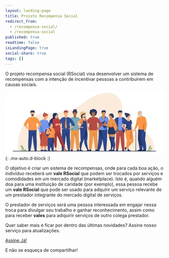 ```yaml
---
layout: landing-page
title: Projeto Recompensa Social
redirect_from:
  - /recompensa-social/
  - /recompensa-social
published: true
readtime: false
isLandingPage: true
social-share: true
tags: []
---
```


O projeto recompensa social (RSocial) visa desenvolver um sistema de recompensas com a intenção de incentivar pessoas a contribuirem em causas sociais.

![oops](/assets/img/Success-3-scaled.jpg){: .mx-auto.d-block :}

O objetivo é criar um sistema de recompensas, onde para cada boa ação, o indivíduo receberá um **vale RSocial** que podem ser trocados por serviços e comodidades em um mercado digital (marketplace). Isto é, quando alguém doa para uma instituição de caridade (por exemplo), essa pessoa recebe um **vale RSocial** que pode ser usado para adquirir um serviço relevante de um prestador integrante do mercado digital de serviços.

O prestador de serviços será uma pessoa interessada em engajar nessa troca para divulgar seu trabalho e ganhar reconhecimento, assim como para receber **vales** para adiquirir serviços de outro colega prestador.

Quer saber mais e ficar por dentro das últimas novidades? Assine nosso serviço para atualizações.

<a href="https://share.hsforms.com/1rNBBmtW4QkmwWVbKvaD0Zgd03w0" target="_blank" class="btn btn-success">Assine Já!</a>

E não se esqueça de compartilhar!
